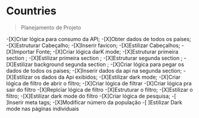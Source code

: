 # Countries





> Planejamento de Projeto 

-[X]Criar lógica para consumo da API;
-[X]Obter dados de todos os países;
-[X]Estruturar Cabeçalho;
-[X]Inserir favicon;
-[X]Estilizar Cabeçalhos;
-[X]Importar Fonte;
-[X]Criar lógica darK mode;
-[X]Estruturar primeira section ;
-[X]Estilizar primeira section ;
-[X]Estruturar segunda section ;
-[X]Estilizar background segunda section ;
-[X]Criar lógica para pegar os dados de todos os paises;
-[X]Inserir dados da api na segunda section;
-[X]Estilizar os dados da Api exibidos;
-[X]Estilizar dark mode;
-[X]Criar lógica de filtro de abrir o filtro;
-[X]Criar lógica de filtrar 
-[X]Criar lógica pra sair do filtro
-[X]Replciar lógica de filtro 
-[X]Estruturar o filtro;
-[X]Estilizar o filtro;
-[X]Estilizar dark mode do filtro
-[X]Criar lógica de pesquisa;
-[ ]Inserir meta tags;
-[X]Modificar número da população
-[ ]Estilizar Dark mode nas páginas individuais

